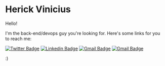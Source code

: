 # Herick Vinicius 

Hello!

I'm the back-end/devops guy you're looking for.
Here's some links for you to reach me:

[![Twitter Badge](https://img.shields.io/badge/-@herickgustavo-6633cc?style=flat-square&labelColor=6633cc&logo=twitter&logoColor=white&link=https://twitter.com/herickgustavo)](https://twitter.com/herickgustavo) 
[![Linkedin Badge](https://img.shields.io/badge/-Herick%20Vinicius-6633cc?style=flat-square&logo=Linkedin&logoColor=white&link=https://www.linkedin.com/in/herickvinicius/)](https://www.linkedin.com/in/herickvinicius/) 
[![Gmail Badge](https://img.shields.io/badge/-herick.gustavo@gmail.com-6633cc?style=flat-square&logo=Gmail&logoColor=white&link=mailto:herick.gustavo@gmail.com)](mailto:herick.gustavo@gmail.com)
[![Gmail Badge](https://img.shields.io/badge/-herick@organa.dev.br-6633cc?style=flat-square&logo=Gmail&logoColor=white&link=mailto:herick@organa.dev.br)](mailto:herick@organa.dev.br)

:)


<!--
**herickvinicius/herickvinicius** is a ✨ _special_ ✨ repository because its `README.md` (this file) appears on your GitHub profile.

Here are some ideas to get you started:

- 🔭 I’m currently working on ...
- 🌱 I’m currently learning ...
- 👯 I’m looking to collaborate on ...
- 🤔 I’m looking for help with ...
- 💬 Ask me about ...
- 📫 How to reach me: ...
- 😄 Pronouns: ...
- ⚡ Fun fact: ...
-->
